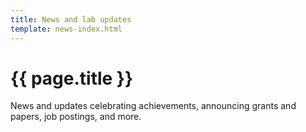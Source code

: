 ```yaml
---
title: News and lab updates
template: news-index.html
---
```


# {{ page.title }}

News and updates celebrating achievements, announcing grants and papers, job
postings, and more.
